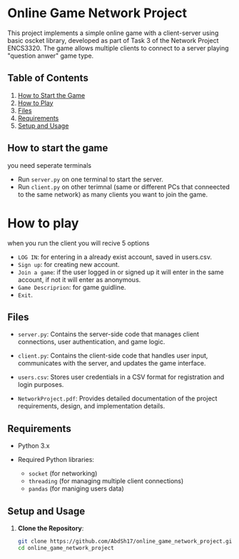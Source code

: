 # Online Game Network Project

This project implements a simple online game with a client-server using basic oscket library, developed as part of Task 3 of the Network Project ENCS3320. The game allows multiple clients to connect to a server playing "question anwer" game type.

## Table of Contents

1. [How to Start the Game](#how-to-start-the-game)
2. [How to Play](#how-to-play)
3. [Files](#files)
4. [Requirements](#requirements)
5. [Setup and Usage](#setup-and-usage)

## How to start the game

you need seperate terminals
- Run `server.py` on one terminal to start the server.
- Run `client.py` on other terimnal (same or different PCs that conneected to the same network) as many clients you want to join the game.

# How to play

when you run the client you will recive 5 options
- `LOG IN`: for entering in a already exist account, saved in users.csv.
- `Sign up`: for creating new account.
- `Join a game`: if the user logged in or signed up it will enter in the same account, if not it will enter as anonymous.
- `Game Descriprion`: for game guidline.
- `Exit`.

## Files

- `server.py`: Contains the server-side code that manages client connections, user authentication, and game logic.

- `client.py`: Contains the client-side code that handles user input, communicates with the server, and updates the game interface.

- `users.csv`: Stores user credentials in a CSV format for registration and login purposes.

- `NetworkProject.pdf`: Provides detailed documentation of the project requirements, design, and implementation details.

## Requirements

- Python 3.x

- Required Python libraries:
  - `socket` (for networking)
  - `threading` (for managing multiple client connections)
  - `pandas` (for maniging users data)

## Setup and Usage

1. **Clone the Repository**:

   ```bash
   git clone https://github.com/AbdSh17/online_game_network_project.git
   cd online_game_network_project

